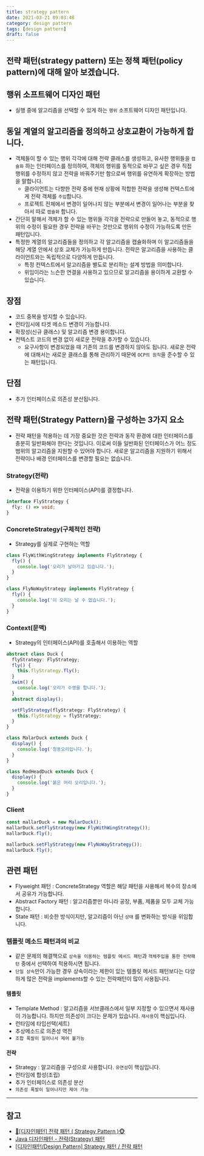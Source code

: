 ```yaml
---
title: strategy pattern
date: 2021-03-21 09:03:48
category: design pattern
tags: [design pattern]
draft: false
---
```


## 전략 패턴(strategy pattern) 또는 정책 패턴(policy pattern)에 대해 알아 보겠습니다.

## 행위 소프트웨어 디자인 패턴

- 실행 중에 알고리즘을 선택할 수 있게 하는 `행위` 소프트웨어 디자인 패턴입니다.

## 동일 계열의 알고리즘을 정의하고 상호교환이 가능하게 합니다.

- 객체들이 할 수 있는 행위 각각에 대해 전략 클래스를 생성하고, 유사한 행위들을 `캡슐화` 하는 인터페이스를 정의하여, 객체의 행위를 동적으로 바꾸고 싶은 경우 직접 행위를 수정하지 않고 전략을 바꿔주기만 함으로써 행위를 유연하게 확장하는 방법을 말합니다.
  - 클라이언트는 다향한 전략 중에 현재 상황에 적합한 전략을 생성해 컨텍스트에게 전략 객체를 `주입`합니다.
  - 프로젝트 전체에서 변경이 일어나지 않는 부분에서 변경이 일어나는 부분을 찾아서 따로 `캡슐화` 합니다.
- 간단히 말해서 객체가 할 수 있는 행위들 각각을 전략으로 만들어 놓고, 동적으로 행위의 수정이 필요한 경우 전략을 바꾸는 것만으로 행위의 수정이 가능하도록 만든 패턴입니다.
- 특정한 계열의 알고리즘들을 정의하고 각 알고리즘을 캡슐화하며 이 알고리즘들을 해당 계열 안에서 상호 교체가 가능하게 만듭니다. 전략은 알고리즘을 사용하는 클라이언트와는 독립적으로 다양하게 만듭니다.
  - 특정 컨텍스트에서 알고리즘을 별도로 분리하는 설계 방법을 의미합니다.
  - 위임이라는 느슨한 연결을 사용하고 있으므로 알고리즘을 용이하게 교환할 수 있습니다.

## 장점

- 코드 중복을 방지할 수 있습니다.
- 런타임시에 타겟 메소드 변경이 가능합니다.
- 확장성(신규 클래스) 및 알고리즘 변경 용이합니다.
- 컨텍스트 코드의 변경 없이 새로운 전략을 추가할 수 있습니다.
  - 요구사항이 변경되었을 때 기존의 코드를 변경하지 않아도 됩니다. 새로운 전략에 대해서는 새로운 클래스를 통해 관리하기 때문에 `OCP의 원칙`을 준수할 수 있는 패턴입니다.

## 단점

- 추가 인터페이스로 의존성 분산됩니다.

## 전략 패턴(Strategy Pattern)을 구성하는 3가지 요소

- 전략 패턴을 적용하는 데 가장 중요한 것은 전략과 동작 환경에 대한 인터페이스를 충분히 일반화해야 한다는 것입니다. 이로써 이들 일반화된 인터페이스가 어느 정도 범위의 알고리즘을 지원할 수 있어야 합니다. 새로운 알고리즘을 지원하기 위해서 전략이나 배경 인터페이스를 변경할 필요는 없습니다.

### Strategy(전략)

- 전략을 이용하기 위한 인터페이스(API)를 결정합니다.

```ts
interface FlyStrategy {
  fly: () => void;
}
```

### ConcreteStrategy(구체적인 전략)

- Strategy를 실제로 구현하는 역할

```ts
class FlyWithWingStrategy implements FlyStrategy {
  fly() {
    console.log('오리가 날아가고 있습니다.');
  }
}

class FlyNoWayStrategy implements FlyStrategy {
  fly() {
    console.log('이 오리는 날 수 없습니다.');
  }
}
```

### Context(문맥)

- Strategy의 인터페이스(API)를 호출해서 이용하는 역할

```ts
abstract class Duck {
  flyStrategy: FlyStrategy;
  fly() {
    this.flyStrategy.fly();
  }
  swim() {
    console.log('오리가 수영을 합니다.');
  }
  abstract display();

  setFlyStrategy(flyStrategy: FlyStrategy) {
    this.flyStrategy = flyStrategy;
  }
}

class MalarDuck extends Duck {
  display() {
    console.log('청동오리입니다.');
  }
}

class RedHeadDuck extends Duck {
  display() {
    console.log('붉은 머리 오리입니다.');
  }
}
```

### Client

```ts
const mallarDuck = new MalarDuck();
mallarDuck.setFlyStrategy(new FlyWithWingStrategy());
mallarDuck.fly();

mallarDuck.setFlyStrategy(new FlyNoWayStrategy());
mallarDuck.fly();
```

## 관련 패턴

- Flyweight 패턴 : ConcreteStrategy 역할은 해당 패턴을 사용해서 복수의 장소에서 공유가 가능합니다.
- Abstract Factory 패턴 : 알고리즘뿐만 아니라 공장, 부품, 제품을 모두 교체 가능합니다.
- State 패턴 : 비슷한 방식이지만, 알고리즘이 아닌 `상태` 를 변화하는 방식을 위임합니다.

### 템플릿 메소드 패턴과의 비교

- 같은 문제의 해결책으로 `상속을 이용하는 템플릿 메서드 패턴`과 `객체주입을 통한 전략패턴` 중에서 선택하여 적용하시면 됩니다.
- `단일 상속`만이 가능한 경우 상속이라는 제한이 있는 템플릿 메서드 패턴보다는 다양하게 많은 전략을 implements할 수 있는 전략패턴이 많이 사용됩니다.

#### 템플릿

- Template Method : 알고리즘을 서브클래스에서 일부 지정할 수 있으면서 재사용이 가능합니다. 하지만 의존성이 크다는 문제가 있습니다. `재사용`이 핵심입니다.
- 런타임에 타입선택(세트)
- 추상메소드로 의존성 역전
- `조합 폭발이 일어나서 제어 불가능`

#### 전략

- Strategy : 알고리즘을 구성으로 사용합니다. `유연성`이 핵심입니다.
- 런타임에 합성(조립)
- 추가 인터페이스로 의존성 분산
- `의존성 폭발이 일어나지만 제어 가능`

---

## 참고

- [🙈\[디자인패턴\] 전략 패턴 ( Strategy Pattern )🐵](https://victorydntmd.tistory.com/292)
- [Java 디자인패턴 - 전략(Strategy) 패턴](https://niceman.tistory.com/133)
- [\[디자인패턴/Design Pattern\] Strategy 패턴 / 전략 패턴](https://lee1535.tistory.com/93)
